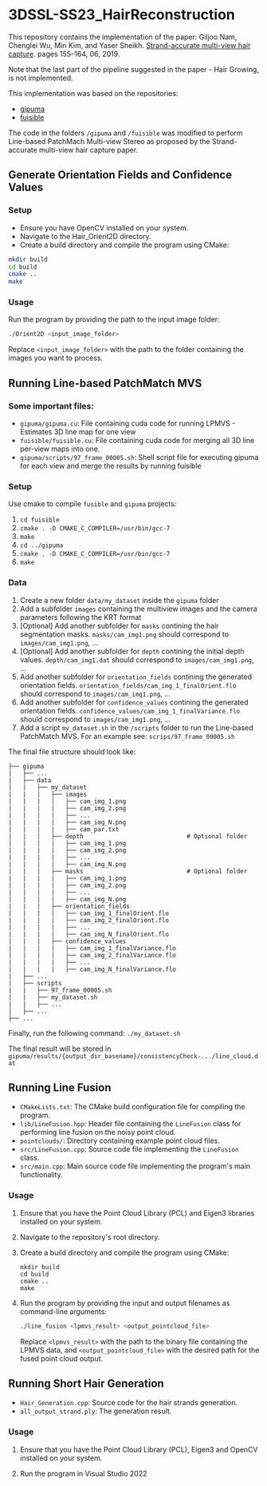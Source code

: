 # 3DSSL-SS23_HairReconstruction

This repository contains the implementation of the paper: Giljoo Nam, Chenglei Wu, Min Kim, and Yaser Sheikh.
[Strand-accurate multi-view hair capture](https://openaccess.thecvf.com/content_CVPR_2019/papers/Nam_Strand-Accurate_Multi-View_Hair_Capture_CVPR_2019_paper.pdf). pages 155–164, 06, 2019.

Note that the last part of the pipeline suggested in the paper - Hair Growing, is not implemented.

This implementation was based on the repositories:
- [gipuma](https://github.com/kysucix/gipuma)
- [fuisible](https://github.com/kysucix/fusibile)

The code in the folders `/gipuma` and `/fuisible` was modified to perform Line-based PatchMach Multi-view Stereo as proposed by the Strand-accurate multi-view hair capture paper.

## Generate Orientation Fields and Confidence Values
### Setup
- Ensure you have OpenCV installed on your system.
- Navigate to the Hair_Orient2D directory.
- Create a build directory and compile the program using CMake:

```sh
mkdir build
cd build
cmake ..
make
```
### Usage
Run the program by providing the path to the input image folder:

```sh
./Orient2D <input_image_folder>
```
Replace `<input_image_folder>` with the path to the folder containing the images you want to process.
## Running Line-based PatchMatch MVS
### Some important files:
-   `gipuma/gipuma.cu`: File containing cuda code for running LPMVS - Estimates 3D line map for one view
-   `fuisible/fuisible.cu`: File containing cuda code for merging all 3D line per-view maps into one. 
-   `gipuma/scripts/97_frame_00005.sh`: Shell script file for executing gipuma for each view and merge the results by running fuisible

### Setup
Use cmake to compile `fusible` and `gipuma` projects:

1. ```cd fuisible```
2. `cmake . -D CMAKE_C_COMPILER=/usr/bin/gcc-7`
3. `make`
4. `cd ../gipuma`
5. `cmake . -D CMAKE_C_COMPILER=/usr/bin/gcc-7`
6. `make`

### Data
1. Create a new folder `data/my_dataset` inside the `gipuma` folder
2. Add a subfolder `images` containing the multiview images and the camera parameters following the KRT format
3. [Optional] Add another subfolder for `masks` contining the hair segmentation masks. `masks/cam_img1.png` should correspond to `images/cam_img1.png`, ...
4. [Optional] Add another subfolder for `depth` contining the initial depth values. `depth/cam_img1.dat` should correspond to `images/cam_img1.png`, ...
5. Add another subfolder for `orientation_fields` contining the generated orientation fields. `orientation_fields/cam_img_1_finalOrient.flo` should correspond to `images/cam_img1.png`, ...
6. Add another subfolder for `confidence_values` contining the generated orientation fields. `confidence_values/cam_img_1_finalVariance.flo` should correspond to `images/cam_img1.png`, ...
7. Add a script `my_dataset.sh` in the `/scripts` folder to run the Line-based PatchMatch MVS. For an example see: `scrips/97_frame_00005.sh`


The final file structure should look like:
```
├── gipuma
|   ├── ...
|   ├── data
|   |   ├── my_dataset
|   |   |   ├── images
|   |   |   |   ├── cam_img_1.png
|   |   |   |   ├── cam_img_2.png
|   |   |   |   ├── ...
|   |   |   |   ├── cam_img_N.png
|   |   |   |   ├── cam_par.txt
|   |   |   ├── depth                             # Optional folder
|   |   |   |   ├── cam_img_1.png
|   |   |   |   ├── cam_img_2.png
|   |   |   |   ├── ...
|   |   |   |   ├── cam_img_N.png
|   |   |   ├── masks                             # Optional folder
|   |   |   |   ├── cam_img_1.png
|   |   |   |   ├── cam_img_2.png
|   |   |   |   ├── ...
|   |   |   |   ├── cam_img_N.png
|   |   |   ├── orientation_fields
|   |   |   |   ├── cam_img_1_finalOrient.flo
|   |   |   |   ├── cam_img_2_finalOrient.flo
|   |   |   |   ├── ...
|   |   |   |   ├── cam_img_N_finalOrient.flo
|   |   |   ├── confidence_values
|   |   |   |   ├── cam_img_1_finalVariance.flo
|   |   |   |   ├── cam_img_2_finalVariance.flo
|   |   |   |   ├── ...
|   |   |   |   ├── cam_img_N_finalVariance.flo
|   ├── ...
|   ├── scripts
|   |   ├── 97_frame_00005.sh
|   |   ├── my_dataset.sh
|   |   ├── ...
|   ├── ...
├── ...
```

Finally, run the following command:
`./my_dataset.sh`

The final result will be stored in `gipuma/results/{output_dir_basename}/consistencyCheck-.../line_cloud.dat`

## Running Line Fusion

-   `CMakeLists.txt`: The CMake build configuration file for compiling the program.
-   `lib/LineFusion.hpp`: Header file containing the `LineFusion` class for performing line fusion on the noisy point cloud.
-   `pointclouds/`: Directory containing example point cloud files.
-   `src/LineFusion.cpp`: Source code file implementing the `LineFusion` class.
-   `src/main.cpp`: Main source code file implementing the program's main functionality.

### Usage

1.  Ensure that you have the Point Cloud Library (PCL) and Eigen3 libraries installed on your system.
        
2.  Navigate to the repository's root directory.
    
3.  Create a build directory and compile the program using CMake:
    ```bash: 
    mkdir build
    cd build
    cmake ..
    make 
    ```
    
4.  Run the program by providing the input and output filenames as command-line arguments:
    ```sh 
    ./line_fusion <lpmvs_result> <output_pointcloud_file>
    ``` 
    
    Replace `<lpmvs_result>` with the path to the binary file containing the LPMVS data, and `<output_pointcloud_file>` with the desired path for the fused point cloud output.

## Running Short Hair Generation

-   `Hair_Generation.cpp`: Source code for the hair strands generation.
-   `all_output_strand.ply`: The generation result.

### Usage

1.  Ensure that you have the Point Cloud Library (PCL), Eigen3 and OpenCV installed on your system.
   
2.  Run the program in Visual Studio 2022
    

